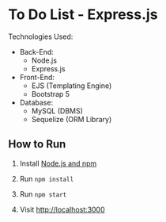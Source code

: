 
# To Do List - Express.js

  

Technologies Used:
- Back-End:
	- Node.js
	- Express.js
- Front-End:
	- EJS (Templating Engine)
	- Bootstrap 5
- Database:
	- MySQL (DBMS)
	- Sequelize (ORM Library)


## How to Run

  

1. Install [Node.js and npm](https://nodejs.org/)

1. Run `npm install`

1. Run `npm start`

1. Visit [http://localhost:3000](http://localhost:3000)